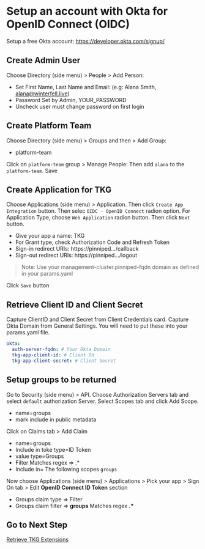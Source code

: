 # Setup an account with Okta for OpenID Connect (OIDC)

Setup a free Okta account: https://developer.okta.com/signup/

## Create Admin User

Choose Directory (side menu) > People > Add Person:
- Set First Name, Last Name and Email: (e.g: Alana Smith, alana@winterfell.live)
- Password Set by Admin, YOUR_PASSWORD
- Uncheck user must change password on first login

## Create Platform Team

Choose Directory (side menu) > Groups and then > Add Group:
- platform-team

Click on `platform-team` group > Manage People: Then add `alana` to the `platform-team`. Save

## Create Application for TKG

Choose Applications (side menu) > Application.  Then click `Create App Integration` button.  Then selec `OIDC - OpenID Connect` radion option. For Application Type, choose `Web Application` radion button.  Then click `Next` button.
  - Give your app a name: TKG
  - For Grant type, check Authorization Code and Refresh Token
  - Sign-in redirect URIs: https://pinniped.<your-management-cluster-name>.<your-environment-name>.<your-subdomain>/callback 
  - Sign-out redirect URIs: https://pinniped.<your-management-cluster-name>.<your-environment-name>.<your-subdomain>/logout
> Note: Use your management-cluster.pinniped-fqdn domain as defined in your params.yaml

Click `Save` button

## Retrieve Client ID and Client Secret

Capture ClientID and Client Secret from Client Credentials card.  Capture Okta Domain from General Settings. You will need to put these into your params.yaml file.

```yaml
okta:
  auth-server-fqdn: # Your Okta Domain
  tkg-app-client-id: # Client Id
  tkg-app-client-secret: # Client Secret
```

## Setup groups to be returned

Go to Security (side menu) > API.  Choose Authorization Servers tab and select `default` authorization Server. Select Scopes tab and click Add Scope.
  - name=groups
  - mark include in public metadata

Click on Claims tab > Add Claim
  - name=groups
  - Include in toke type=ID Token
  - value type=Groups
  - Filter Matches regex => .*
  - Include in= The following scopes `groups`

Now choose Applications (side menu) > Applications > Pick your app > Sign On tab > Edit **OpenID Connect ID Token** section
  - Groups claim type => Filter
  - Groups claim filter => **groups** Matches regex **.\***

## Go to Next Step

[Retrieve TKG Extensions](05_extensions_mgmt.md)
